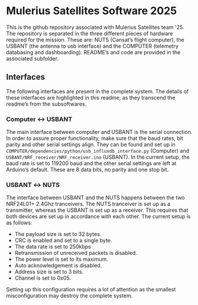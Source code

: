 # Mulerius Satellites Software 2025
This is the github repository associated with Mulerius Satellites team '25. The repository is separated in the three different pieces of hardware required for the mission. These are: NUTS (Cansat’s flight computer), the USBANT (the antenna to usb interface) and the COMPUTER (telemetry databasing and dashboarding). README’s and code are provided in the associated subfolder.

## Interfaces
The following interfaces are present in the complete system. The details of these interfaces are highlighted in this readme, as they transcend the readme’s from the subsoftwares.

### Computer ↔ USBANT
The main interface between computer and USBANT is the serial connection. In order to assure proper functionality, make sure that the baud rates, bit parity and other serial settings align. They can be found and set up in `COMPUTER/dependencies/python/usb_influxdb_interface.py` (Computer) and `USBANT/NRF_receiver/NRF_receiver.ino` (USBANT). In the current setup, the baud rate is set to 119200 baud and the other serial settings are left at Arduino’s default. These are 8 data bits, no parity and one stop bit.

### USBANT ↔ NUTS
The interface between USBANT and the NUTS happens between the two NRF24L01+ 2.4Ghz tranceivers. The NUTS tranceiver is set up as a transmitter, whereas the USBANT is set up as a receiver. This requires that both devices are set up in accordance with each other. The current setup is as follows:
 - The payload size is set to 32 bytes.
 - CRC is enabled and set to a single byte.
 - The data rate is set to 250kbps
 - Retransmission of unreceived packets is disabled.
 - The power level is set to its maximum.
 - Auto acknowledgement is disabled.
 - Address size is set to 3 bits.
 - Channel is set to 0x05.

Setting up this configuration requires a lot of attention as the smallest misconfiguration may destroy the complete system.
